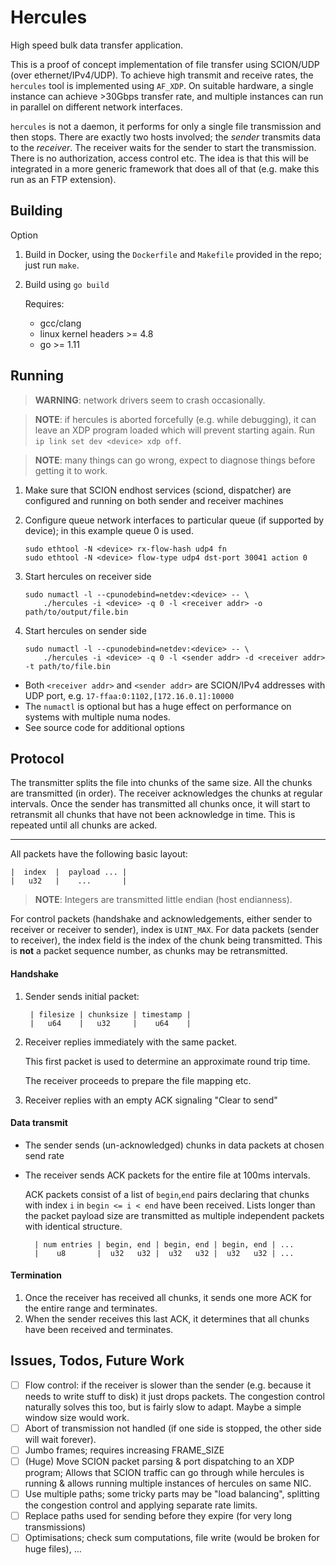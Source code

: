 # Hercules

High speed bulk data transfer application.

This is a proof of concept implementation of file transfer using SCION/UDP (over ethernet/IPv4/UDP).
To achieve high transmit and receive rates, the `hercules` tool is implemented using `AF_XDP`.
On suitable hardware, a single instance can achieve >30Gbps transfer rate, and multiple instances can run in parallel on different network interfaces.

`hercules` is not a daemon, it performs for only a single file transmission and then stops. 
There are exactly two hosts involved; the _sender_ transmits data to the _receiver_.
The receiver waits for the sender to start the transmission.
There is no authorization, access control etc. The idea is that this will be integrated in a more generic framework that does all of that (e.g. make this run as an FTP extension).

## Building

Option
1. Build in Docker, using the `Dockerfile` and `Makefile` provided in the repo; just run `make`.

1. Build using `go build`
  
   Requires:
    - gcc/clang
    - linux kernel headers >= 4.8
    - go >= 1.11


## Running

> **WARNING**: network drivers seem to crash occasionally.

> **NOTE**: if hercules is aborted forcefully (e.g. while debugging), it can leave an XDP program loaded which will prevent starting again.
						Run `ip link set dev <device> xdp off`.

> **NOTE**: many things can go wrong, expect to diagnose things before getting it to work.


1. Make sure that SCION endhost services (sciond, dispatcher) are configured and running on both sender and receiver machines

1. Configure queue network interfaces to particular queue (if supported by device); in this example queue 0 is used.

    ```shell
    sudo ethtool -N <device> rx-flow-hash udp4 fn
    sudo ethtool -N <device> flow-type udp4 dst-port 30041 action 0
    ```

1. Start hercules on receiver side

    ```shell
    sudo numactl -l --cpunodebind=netdev:<device> -- \ 
        ./hercules -i <device> -q 0 -l <receiver addr> -o path/to/output/file.bin
    ```

1. Start hercules on sender side

    ```shell
    sudo numactl -l --cpunodebind=netdev:<device> -- \
        ./hercules -i <device> -q 0 -l <sender addr> -d <receiver addr> -t path/to/file.bin
    ```


* Both `<receiver addr>` and `<sender addr>` are SCION/IPv4 addresses with UDP port, e.g. `17-ffaa:0:1102,[172.16.0.1]:10000`
* The `numactl` is optional but has a huge effect on performance on systems with multiple numa nodes.
* See source code for additional options


## Protocol

The transmitter splits the file into chunks of the same size. All the chunks are transmitted (in order).
The receiver acknowledges the chunks at regular intervals.
Once the sender has transmitted all chunks once, it will start to retransmit all chunks that have not been acknowledge in time. 
This is repeated until all chunks are acked.


---


All packets have the following basic layout:

	|  index  |  payload ... |
	|   u32   |    ...       |


> **NOTE**: Integers are transmitted little endian (host endianness).

For control packets (handshake and acknowledgements, either sender to receiver or receiver to sender), index is `UINT_MAX`.
For data packets (sender to receiver), the index field is the index of the chunk being transmitted. This is **not** a packet sequence number, as chunks may be retransmitted.



#### Handshake

1. Sender sends initial packet:

        | filesize | chunksize | timestamp |
        |   u64    |   u32     |    u64    |

1. Receiver replies immediately with the same packet.

    This first packet is used to determine an approximate round trip time.
    
	The receiver proceeds to  prepare the file mapping etc.

1. Receiver replies with an empty ACK signaling "Clear to send"

#### Data transmit

* The sender sends (un-acknowledged) chunks in data packets at chosen send rate
* The receiver sends ACK packets for the entire file at 100ms intervals.
    
  ACK packets consist of a list of `begin`,`end` pairs declaring that chunks
  with index `i` in `begin <= i < end` have been received.
  Lists longer than the packet payload size are transmitted as multiple 
  independent packets with identical structure.


        | num entries | begin, end | begin, end | begin, end | ...
        |    u8       |  u32   u32 |  u32   u32 |  u32   u32 | ...


#### Termination

1. Once the receiver has received all chunks, it sends one more ACK for the entire range and terminates.
1. When the sender receives this last ACK, it determines that all chunks have been received and terminates.

## Issues, Todos, Future Work

* [ ] Flow control: if the receiver is slower than the sender (e.g. because it needs to write stuff to disk) it just drops packets.
	  The congestion control naturally solves this too, but is fairly slow to adapt.
	  Maybe a simple window size would work.
* [ ] Abort of transmission not handled (if one side is stopped, the other side will wait forever).
* [ ] Jumbo frames; requires increasing FRAME_SIZE
* [ ] (Huge) Move SCION packet parsing & port dispatching to an XDP program;
      Allows that SCION traffic can go through while hercules is running & allows running multiple instances of hercules on same NIC.
* [ ] Use multiple paths; some tricky parts may be "load balancing", splitting the congestion control and applying separate rate limits.
* [ ] Replace paths used for sending before they expire (for very long transmissions)
* [ ] Optimisations; check sum computations, file write (would be broken for huge files), ...
